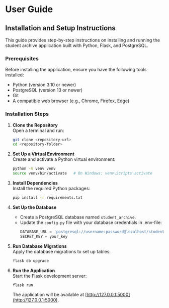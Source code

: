 # User Guide

## Installation and Setup Instructions  

This guide provides step-by-step instructions on installing and running the student archive application built with Python, Flask, and PostgreSQL.  

### Prerequisites  
Before installing the application, ensure you have the following tools installed:  
- Python (version 3.10 or newer)  
- PostgreSQL (version 13 or newer)  
- Git  
- A compatible web browser (e.g., Chrome, Firefox, Edge)  

### Installation Steps  
1. **Clone the Repository**  
   Open a terminal and run:  
   ```bash  
   git clone <repository-url>  
   cd <repository-folder>  
   ```  

2. **Set Up a Virtual Environment**  
   Create and activate a Python virtual environment:  
   ```bash  
   python -m venv venv  
   source venv/bin/activate   # On Windows: venv\Scripts\activate  
   ```  

3. **Install Dependencies**  
   Install the required Python packages:  
   ```bash  
   pip install -r requirements.txt  
   ```  

4. **Set Up the Database**  
   - Create a PostgreSQL database named `student_archive`.  
   - Update the `config.py` file with your database credentials in .env-file:  
     ```python  
     DATABASE_URL = 'postgresql://username:password@localhost/student_archive'
     SECRET_KEY = your_key
     ```  

5. **Run Database Migrations**  
   Apply the database migrations to set up tables:  
   ```bash  
   flask db upgrade  
   ```  

6. **Run the Application**  
   Start the Flask development server:  
   ```bash  
   flask run  
   ```  
   The application will be available at [http://127.0.0.1:5000](http://127.0.0.1:5000).  

